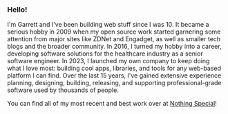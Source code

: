 ### Hello!

I'm Garrett and I've been building web stuff since I was 10. It became a serious hobby in 2009 when my open source work started garnering some attention from major sites like ZDNet and Engadget, as well as smaller tech blogs and the broader community. In 2016, I turned my hobby into a career, developing software solutions for the healthcare industry as a senior software engineer. In 2023, I launched my own company to keep doing what I love most: building cool apps, libraries, and tools for any web-based platform I can find. Over the last 15 years, I've gained extensive experience planning, designing, building, releasing, and supporting professional-grade software used by thousands of people.

You can find all of my most recent and best work over at [Nothing Special](https://github.com/NothingSpecialDev)!
